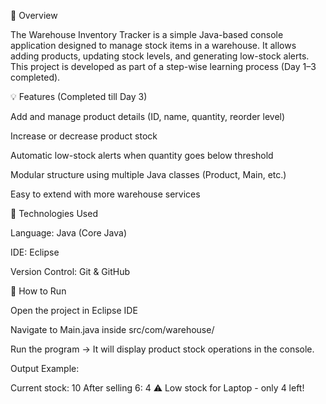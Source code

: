 📌 Overview

The Warehouse Inventory Tracker is a simple Java-based console application designed to manage stock items in a warehouse.
It allows adding products, updating stock levels, and generating low-stock alerts.
This project is developed as part of a step-wise learning process (Day 1–3 completed).

💡 Features (Completed till Day 3)

Add and manage product details (ID, name, quantity, reorder level)

Increase or decrease product stock

Automatic low-stock alerts when quantity goes below threshold

Modular structure using multiple Java classes (Product, Main, etc.)

Easy to extend with more warehouse services

🧩 Technologies Used

Language: Java (Core Java)

IDE: Eclipse

Version Control: Git & GitHub

🚀 How to Run

Open the project in Eclipse IDE

Navigate to Main.java inside src/com/warehouse/

Run the program → It will display product stock operations in the console.

Output Example:

Current stock: 10
After selling 6: 4
⚠️ Low stock for Laptop - only 4 left!
